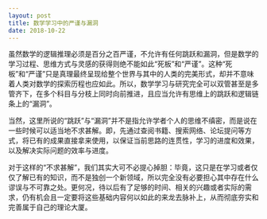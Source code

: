 ```yaml
---
layout: post
title: 数学学习中的严谨与漏洞
date: 2018-10-22
---
```


虽然数学的逻辑推理必须是百分之百严谨，不允许有任何跳跃和漏洞，但是数学的学习过程、思维方式与灵感的获得则绝不能如此“死板”和“严谨”。这种“死板”和“严谨”只是真理最终呈现给整个世界与其中的人类的完美形式，却并不意味着人类对数学的探索历程也应如此。所以，数学学习与研究完全可以双管甚至是多管齐下，在多个科目与分枝上同时向前推进，且应当允许有思维上的跳跃和逻辑链条上的“漏洞”。

当然，这里所说的“跳跃”与“漏洞”并不是指允许学者个人的思维不缜密，而是说在一些时候可以适当地不求甚解。即，先通过查阅书籍、搜索网络、论坛提问等方式，将已有的成果直接拿来使用，以保证当前思路的连贯性，学习的进度和效果，以及解决实际问题的效率与进度。

对于这样的“不求甚解”，我们其实大可不必提心掉胆：毕竟，这只是在学习或者仅仅了解已有的知识，而不是独创一个新领域，所以完全没有必要担心其中存在什么谬误与不可靠之处。更何况，待以后有了足够的时间、相关的兴趣或者实际的需求，仍有机会且一定要将这些基础内容何以如此的来龙去脉补上，从而彻底夯实和完善属于自己的理论大厦。
